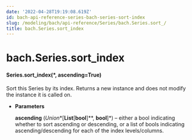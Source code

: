 ```yaml
---
date: '2022-04-28T19:19:08.619Z'
id: bach-api-reference-series-bach-series-sort-index
slug: /modeling/bach/api-reference/Series/bach.Series.sort_/
title: bach.Series.sort_index
---
```


# bach.Series.sort_index


#### Series.sort_index(\*, ascending=True)
Sort this Series by its index.
Returns a new instance and does not modify the instance it is called on.


* **Parameters**

    **ascending** (*Union**[**List**[**bool**]**, **bool**]*) – either a bool indicating whether to sort ascending or descending, or a list of
    bools indicating ascending/descending for each of the index levels/columns.


<!-- !! processed by numpydoc !! -->
